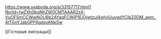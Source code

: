 https://www.svaboda.org/a/33157717.html?fbclid=IwZXh0bgNhZW0CMTAAAR2sX-VuOF5mCCWwNOU6b2AYaqFCWjP1EiOjwtzul4wlyjUuvgdYCjbZ0DM_aem_4tTGnYJabGPF6gdsyANeSw

[[Гісторыя эміграцыі]]
